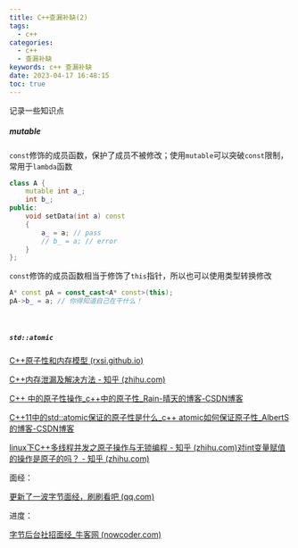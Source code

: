 ```yaml
---
title: C++查漏补缺(2)
tags:
  - c++
categories:
  - c++
  - 查漏补缺
keywords: c++ 查漏补缺
date: 2023-04-17 16:48:15
toc: true
---
```


记录一些知识点

<!-- more -->

##### **mutable**

`const`修饰的成员函数，保护了成员不被修改；使用`mutable`可以突破`const`限制，常用于`lambda`函数

```cpp
class A { 
    mutable int a_;
    int b_;
public:
    void setData(int a) const 
    {
        a_ = a; // pass
        // b_ = a; // error
    }
};
```

`const`修饰的成员函数相当于修饰了`this`指针，所以也可以使用类型转换修改

```cpp
A* const pA = const_cast<A* const>(this);
pA->b_ = a; // 你得知道自己在干什么！
```

</br>

##### **`std::atomic`**

[C++原子性和内存模型 (rxsi.github.io)](https://rxsi.github.io/2022/08/16/cpp_atomic_volatile/)

[C++内存泄漏及解决方法 - 知乎 (zhihu.com)](https://zhuanlan.zhihu.com/p/458457445)

[C++ 中的原子性操作_c++中的原子性_Rain-晴天的博客-CSDN博客](https://blog.csdn.net/rain_qingtian/article/details/11020827)

[C++11中的std::atomic保证的原子性是什么_c++ atomic如何保证原子性_AlbertS的博客-CSDN博客](https://blog.csdn.net/albertsh/article/details/120611073)

[linux下C++多线程并发之原子操作与无锁编程 - 知乎 (zhihu.com)](https://zhuanlan.zhihu.com/p/149464798)[对int变量赋值的操作是原子的吗？ - 知乎 (zhihu.com)](https://www.zhihu.com/question/27026846)





面经：

[更新了一波字节面经，刷刷看吧 (qq.com)](https://mp.weixin.qq.com/s/w4ByKUahjMnlQH8M8F9Hfw)

进度：

[字节后台社招面经_牛客网 (nowcoder.com)](https://www.nowcoder.com/discuss/353157608418779136)